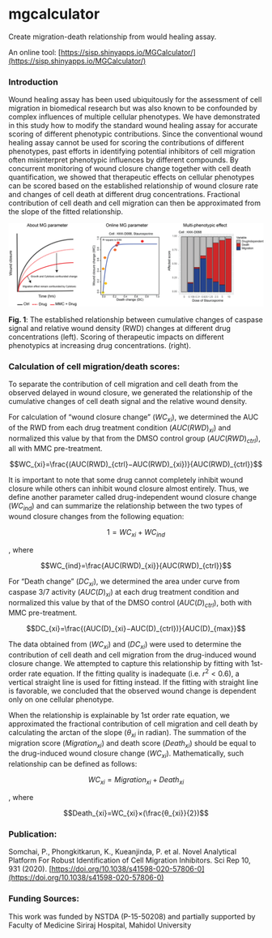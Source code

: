 # mgcalculator

Create migration-death relationship from would healing assay.

An online tool: [https://sisp.shinyapps.io/MGCalculator/](https://sisp.shinyapps.io/MGCalculator/)

### Introduction

Wound healing assay has been used ubiquitously for the assessment of cell migration in biomedical research but was also known to be confounded by complex influences of multiple cellular phenotypes. We have demonstrated in this study how to modify the standard wound healing assay for accurate scoring of different phenotypic contributions. Since the conventional wound healing assay cannot be used for scoring the contributions of different phenotypes, past efforts in identifying potential inhibitors of cell migration often misinterpret phenotypic influences by different compounds. By concurrent monitoring of wound closure change together with cell death quantification, we showed that therapeutic effects on cellular phenotypes can be scored based on the established relationship of wound closure rate and changes of cell death at different drug concentrations. Fractional contribution of cell death and cell migration can then be approximated from the slope of the fitted relationship.

![MG_home.png](www/MG_home.png)

**Fig. 1**: The established relationship between cumulative changes of caspase signal and relative wound density (RWD) changes at different drug concentrations (left). Scoring of therapeutic impacts on different phenotypics at increasing drug concentrations. (right).


### Calculation of cell migration/death scores:

To separate the contribution of cell migration and cell death from the observed delayed in wound closure, we generated the relationship of the cumulative changes of cell death signal and the relative wound density.

For calculation of “wound closure change” ($`WC_{xi}`$), we determined the AUC of the RWD from each drug treatment condition ($`AUC(RWD)_{xi}`$) and normalized this value by that from the DMSO control group ($`AUC(RWD)_{ctrl}`$), all with MMC pre-treatment.

```math
WC_{xi}=\frac{(AUC(RWD)_{ctrl}−AUC(RWD)_{xi})}{AUC(RWD)_{ctrl}}
```

It is important to note that some drug cannot completely inhibit wound closure while others can inhibit wound closure almost entirely. Thus, we define another parameter called drug-independent wound closure change ($`WC_{ind}`$) and can summarize the relationship between the two types of wound closure changes from the following equation:

```math
1=WC_{xi}+WC_{ind}
```
, where
```math
WC_{ind}=\frac{AUC(RWD)_{xi}}{AUC(RWD)_{ctrl}}
```

For “Death change” ($`DC_{xi}`$), we determined the area under curve from caspase 3/7 activity ($`AUC(D)_{xi}`$) at each drug treatment condition and normalized this value by that of the DMSO control ($`AUC(D)_{ctrl}`$), both with MMC pre-treatment.

```math
DC_{xi}=\frac{(AUC(D)_{xi}−AUC(D)_{ctrl})}{AUC(D)_{max}}
```

The data obtained from ($`WC_{xi}`$) and ($`DC_{xi}`$) were used to determine the contribution of cell death and cell migration from the drug-induced wound closure change. We attempted to capture this relationship by fitting with 1st-order rate equation. If the fitting quality is inadequate (i.e. $`r^2 < 0.6`$), a vertical straight line is used for fitting instead. If the fitting with straight line is favorable, we concluded that the observed wound change is dependent only on one cellular phenotype.

When the relationship is explainable by 1st order rate equation, we approximated the fractional contribution of cell migration and cell death by calculating the arctan of the slope ($`θ_{xi}`$ in radian). The summation of the migration score ($`Migration_{xi}`$) and death score ($`Death_{xi}`$) should be equal to the drug-induced wound closure change ($`WC_{xi}`$). Mathematically, such relationship can be defined as follows:

```math
WC_{xi}=Migration_{xi}+Death_{xi}
```
, where
```math
Death_{xi}=WC_{xi}×(\frac{θ_{xi}}{2})
```

### Publication:

Somchai, P., Phongkitkarun, K., Kueanjinda, P. et al. Novel Analytical Platform For Robust Identification of Cell Migration Inhibitors. Sci Rep 10, 931 (2020). [https://doi.org/10.1038/s41598-020-57806-0](https://doi.org/10.1038/s41598-020-57806-0)

### Funding Sources:

This work was funded by NSTDA (P-15-50208) and partially supported by Faculty of Medicine Siriraj Hospital, Mahidol University
